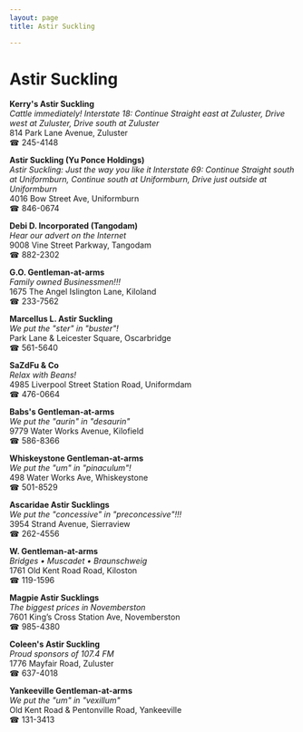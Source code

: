```yaml
---
layout: page 
title: Astir Suckling

---
```



# Astir Suckling


 **Kerry's Astir Suckling**  
_Cattle immediately! 
Interstate 18: Continue Straight east at Zuluster, Drive west at Zuluster, Drive south at Zuluster_  
814 Park Lane Avenue, Zuluster  
☎ 245-4148

**Astir Suckling (Yu Ponce Holdings)**  
_Astir Suckling: Just the way you like it 
Interstate 69: Continue Straight south at Uniformburn, Continue south at Uniformburn, Drive just outside at Uniformburn_  
4016 Bow Street Ave, Uniformburn  
☎ 846-0674

**Debi D. Incorporated (Tangodam)**  
_Hear our advert on the Internet_  
9008 Vine Street Parkway, Tangodam  
☎ 882-2302

**G.O. Gentleman-at-arms**  
_Family owned Businessmen!!!_  
1675 The Angel Islington Lane, Kiloland  
☎ 233-7562

**Marcellus L. Astir Suckling**  
_We put the "ster" in "buster"!_  
Park Lane & Leicester Square, Oscarbridge  
☎ 561-5640

**SaZdFu & Co**  
_Relax with Beans!_  
4985 Liverpool Street Station Road, Uniformdam  
☎ 476-0664

**Babs's Gentleman-at-arms**  
_We put the "aurin" in "desaurin"_  
9779 Water Works Avenue, Kilofield  
☎ 586-8366

**Whiskeystone Gentleman-at-arms**  
_We put the "um" in "pinaculum"!_  
498 Water Works Ave, Whiskeystone  
☎ 501-8529

**Ascaridae Astir Sucklings**  
_We put the "concessive" in "preconcessive"!!!_  
3954 Strand Avenue, Sierraview  
☎ 262-4556

**W. Gentleman-at-arms**  
_Bridges • Muscadet • Braunschweig_  
1761 Old Kent Road Road, Kiloston  
☎ 119-1596

**Magpie Astir Sucklings**  
_The biggest prices in Novemberston_  
7601 King’s Cross Station Ave, Novemberston  
☎ 985-4380

**Coleen's Astir Suckling**  
_Proud sponsors of 107.4 FM_  
1776 Mayfair Road, Zuluster  
☎ 637-4018

**Yankeeville Gentleman-at-arms**  
_We put the "um" in "vexillum"_  
Old Kent Road & Pentonville Road, Yankeeville  
☎ 131-3413

